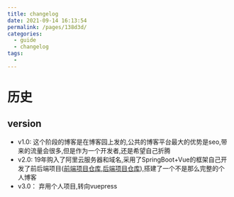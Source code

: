 ```yaml
---
title: changelog
date: 2021-09-14 16:13:54
permalink: /pages/138d3d/
categories: 
  - guide
  - changelog
tags: 
  - 
---
```

# 历史



## version
- v1.0: 这个阶段的博客是在博客园上发的,公共的博客平台最大的优势是seo,带来的流量会很多,但是作为一个开发者,还是希望自己折腾
- v2.0: 19年购入了阿里云服务器和域名,采用了SpringBoot+Vue的框架自己开发了前后端项目([前端项目仓库](https://github.com/storyxc/storyxc-c),[后端项目仓库](https://github.com/storyxc/story)),搭建了一个不是那么完整的个人博客
- v3.0： 弃用个人项目,转向vuepress
